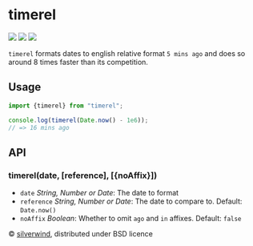 # timerel
[![](https://img.shields.io/npm/v/timerel.svg?style=flat)](https://www.npmjs.org/package/timerel) [![](https://img.shields.io/npm/dm/timerel.svg)](https://www.npmjs.org/package/timerel) [![](https://img.shields.io/bundlephobia/minzip/timerel.svg)](https://bundlephobia.com/package/timerel)

`timerel` formats dates to english relative format `5 mins ago` and does so around 8 times faster than its competition.

## Usage

```js
import {timerel} from "timerel";

console.log(timerel(Date.now() - 1e6));
// => 16 mins ago
```

## API
### timerel(date, [reference], [{noAffix}])

- `date` *String, Number or Date*: The date to format
- `reference` *String, Number or Date*: The date to compare to. Default: `Date.now()`
- `noAffix` *Boolean*: Whether to omit `ago` and `in` affixes. Default: `false`

© [silverwind](https://github.com/silverwind), distributed under BSD licence
